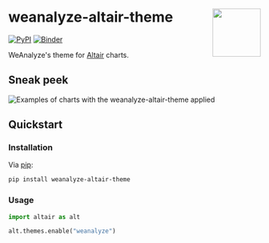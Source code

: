 # weanalyze-altair-theme <img align="right" src="https://raw.githubusercontent.com/feedzai/weanalyze-altair-theme/master/assets/logo.svg" height="96" />

[![PyPI](https://img.shields.io/pypi/v/weanalyze-altair-theme)](https://pypi.org/project/weanalyze-altair-theme/) [![Binder](https://mybinder.org/badge_logo.svg)](https://mybinder.org/v2/gh/weanalyze/weanalyze-altair-theme/master?labpath=demo.ipynb)

WeAnalyze's theme for [Altair](https://github.com/altair-viz/altair) charts.

## Sneak peek

![Examples of charts with the weanalyze-altair-theme applied](https://raw.githubusercontent.com/weanalyze/weanalyze-altair-theme/master/assets/weanalyze_logo.svg)

## Quickstart

### Installation

Via [pip](https://github.com/pypa/pip):

```bash
pip install weanalyze-altair-theme
```

### Usage

```python
import altair as alt

alt.themes.enable("weanalyze")
```
